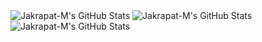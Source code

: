 <img src="https://github-readme-stats.vercel.app/api?username=Jakrapat-M&theme=default&show_icons=true&hide_border=true&count_private=true" alt="Jakrapat-M's GitHub Stats" />
<img src="https://github-readme-stats.vercel.app/api/top-langs/?username=Jakrapat-M&theme=default&show_icons=true&hide_border=true&layout=compact" alt="Jakrapat-M's GitHub Stats" />
<img src="https://github-readme-streak-stats.herokuapp.com/?user=Jakrapat-M&theme=default&hide_border=true" alt="Jakrapat-M's GitHub Stats" />
